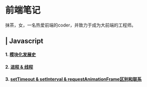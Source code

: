 # 前端笔记
抹茶，女，一名热爱前端的coder，并致力于成为大前端的工程师。


## | Javascript
#### 1. [模块化发展史](https://github.com/luoxy0518/fe-notes/tree/master/JS/es-module/)
#### 2. [进程 & 线程](https://github.com/luoxy0518/fe-notes/tree/master/web-browser/threads&processes/)
#### 3. [setTimeout & setInterval & requestAnimationFrame区别和联系](https://github.com/luoxy0518/fe-notes/tree/master/JS/requestAnimationFrame&setTimeout&setInterval/)



